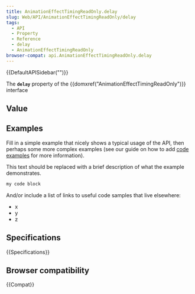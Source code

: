```yaml
---
title: AnimationEffectTimingReadOnly.delay
slug: Web/API/AnimationEffectTimingReadOnly/delay
tags:
  - API
  - Property
  - Reference
  - delay
  - AnimationEffectTimingReadOnly
browser-compat: api.AnimationEffectTimingReadOnly.delay
---
```

{{DefaultAPISidebar("")}}

The **`delay`** property of the {{domxref("AnimationEffectTimingReadOnly")}} interface 

## Value



## Examples

Fill in a simple example that nicely shows a typical usage of the API, then perhaps some more complex examples (see our guide on how to add [code examples](/en-US/docs/MDN/Contribute/Structures/Code_examples) for more information).

This text should be replaced with a brief description of what the example demonstrates.

```js
my code block
```

And/or include a list of links to useful code samples that live elsewhere:

*   x
*   y
*   z

## Specifications

{{Specifications}}

## Browser compatibility

{{Compat}}


